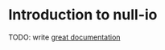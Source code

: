 # Introduction to null-io

TODO: write [great documentation](http://jacobian.org/writing/great-documentation/what-to-write/)
